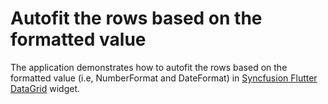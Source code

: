 # Autofit the rows based on the formatted value

The application demonstrates how to autofit the rows based on the formatted value (i.e, NumberFormat and DateFormat) in [Syncfusion Flutter DataGrid](https://pub.dev/packages/syncfusion_flutter_datagrid) widget.
